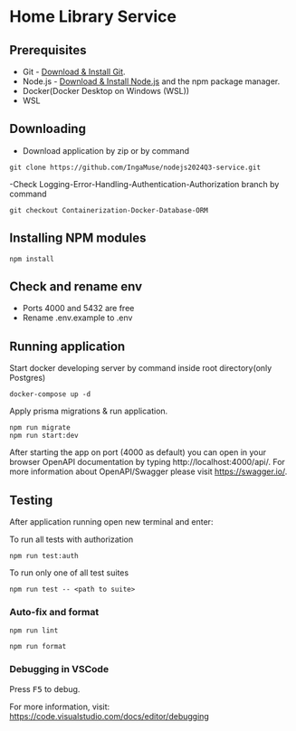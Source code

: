 # Home Library Service

## Prerequisites

- Git - [Download & Install Git](https://git-scm.com/downloads).
- Node.js - [Download & Install Node.js](https://nodejs.org/en/download/) and the npm package manager.
- Docker(Docker Desktop on Windows (WSL))
- WSL

## Downloading
- Download application by zip or by command
```
git clone https://github.com/IngaMuse/nodejs2024Q3-service.git
```
-Check Logging-Error-Handling-Authentication-Authorization branch by command
```
git checkout Containerization-Docker-Database-ORM
```
## Installing NPM modules

```
npm install
```
## Check and rename env

- Ports 4000 and 5432 are free
- Rename .env.example to .env
## Running application

Start docker developing server by command inside root directory(only Postgres)
```
docker-compose up -d
```
Apply prisma migrations & run application.
```
npm run migrate
npm run start:dev
``` 

After starting the app on port (4000 as default) you can open
in your browser OpenAPI documentation by typing http://localhost:4000/api/.
For more information about OpenAPI/Swagger please visit https://swagger.io/.

## Testing

After application running open new terminal and enter:

To run all tests with authorization

```
npm run test:auth
```

To run only one of all test suites

```
npm run test -- <path to suite>
```

### Auto-fix and format

```
npm run lint
```

```
npm run format
```

### Debugging in VSCode

Press <kbd>F5</kbd> to debug.

For more information, visit: https://code.visualstudio.com/docs/editor/debugging
